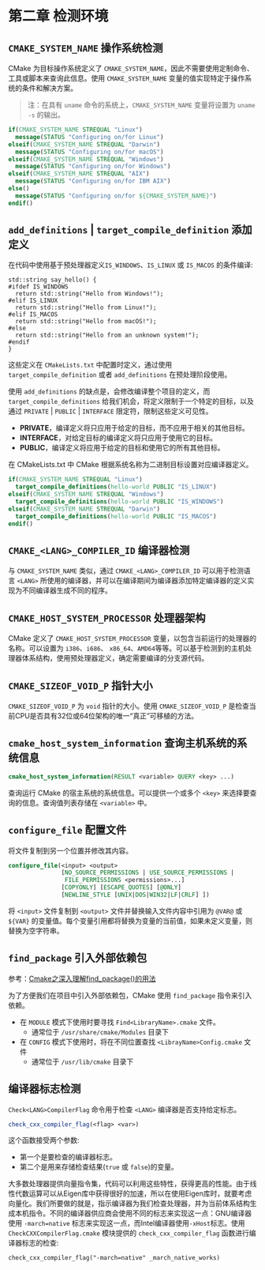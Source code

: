 # 第二章 检测环境

## `CMAKE_SYSTEM_NAME` 操作系统检测

CMake 为目标操作系统定义了 `CMAKE_SYSTEM_NAME`，因此不需要使用定制命令、工具或脚本来查询此信息。使用 `CMAKE_SYSTEM_NAME` 变量的值实现特定于操作系统的条件和解决方案。

> 注：在具有 `uname` 命令的系统上，`CMAKE_SYSTEM_NAME` 变量将设置为 `uname -s` 的输出。

```cmake
if(CMAKE_SYSTEM_NAME STREQUAL "Linux")
  message(STATUS "Configuring on/for Linux")
elseif(CMAKE_SYSTEM_NAME STREQUAL "Darwin")
  message(STATUS "Configuring on/for macOS")
elseif(CMAKE_SYSTEM_NAME STREQUAL "Windows")
  message(STATUS "Configuring on/for Windows")
elseif(CMAKE_SYSTEM_NAME STREQUAL "AIX")
  message(STATUS "Configuring on/for IBM AIX")
else()
  message(STATUS "Configuring on/for ${CMAKE_SYSTEM_NAME}")
endif()
```

## `add_definitions` | `target_compile_definition` 添加定义

在代码中使用基于预处理器定义`IS_WINDOWS`、`IS_LINUX` 或 `IS_MACOS` 的条件编译:

```CXX
std::string say_hello() {
#ifdef IS_WINDOWS
  return std::string("Hello from Windows!");
#elif IS_LINUX
  return std::string("Hello from Linux!");
#elif IS_MACOS
  return std::string("Hello from macOS!");
#else
  return std::string("Hello from an unknown system!");
#endif
}
```

这些定义在 `CMakeLists.txt` 中配置时定义，通过使用`target_compile_definition` 或者 `add_definitions` 在预处理阶段使用。

使用 `add_definitions` 的缺点是，会修改编译整个项目的定义，而 `target_compile_definitions` 给我们机会，将定义限制于一个特定的目标，以及通过 `PRIVATE` | `PUBLIC` | `INTERFACE` 限定符，限制这些定义可见性。

- **PRIVATE**，编译定义将只应用于给定的目标，而不应用于相关的其他目标。
- **INTERFACE**，对给定目标的编译定义将只应用于使用它的目标。
- **PUBLIC**，编译定义将应用于给定的目标和使用它的所有其他目标。

在 CMakeLists.txt 中 CMake 根据系统名称为二进制目标设置对应编译器定义。

```cmake
if(CMAKE_SYSTEM_NAME STREQUAL "Linux")
  target_compile_definitions(hello-world PUBLIC "IS_LINUX")
elseif(CMAKE_SYSTEM_NAME STREQUAL "Windows")
  target_compile_definitions(hello-world PUBLIC "IS_WINDOWS")
elseif(CMAKE_SYSTEM_NAME STREQUAL "Darwin")
  target_compile_definitions(hello-world PUBLIC "IS_MACOS")
endif()
```

## `CMAKE_<LANG>_COMPILER_ID` 编译器检测

与 `CMAKE_SYSTEM_NAME` 类似，通过 `CMAKE_<LANG>_COMPILER_ID` 可以用于检测语言 `<LANG>` 所使用的编译器，并可以在编译期间为编译器添加特定编译器的定义实现为不同编译器生成不同的程序。

## `CMAKE_HOST_SYSTEM_PROCESSOR` 处理器架构

CMake 定义了 `CMAKE_HOST_SYSTEM_PROCESSOR` 变量，以包含当前运行的处理器的名称。可以设置为 `i386`、`i686`、 `x86_64`、`AMD64`等等。可以基于检测到的主机处理器体系结构，使用预处理器定义，确定需要编译的分支源代码。

## `CMAKE_SIZEOF_VOID_P` 指针大小

`CMAKE_SIZEOF_VOID_P` 为 `void` 指针的大小。使用 `CMAKE_SIZEOF_VOID_P` 是检查当前CPU是否具有32位或64位架构的唯一“真正”可移植的方法。

## `cmake_host_system_information` 查询主机系统的系统信息

```cmake
cmake_host_system_information(RESULT <variable> QUERY <key> ...)
```

查询运行 CMake 的宿主系统的系统信息。可以提供一个或多个 `<key>` 来选择要查询的信息。查询值列表存储在 `<variable>` 中。

## `configure_file` 配置文件

将文件复制到另一个位置并修改其内容。

```cmake
configure_file(<input> <output>
               [NO_SOURCE_PERMISSIONS | USE_SOURCE_PERMISSIONS |
                FILE_PERMISSIONS <permissions>...]
               [COPYONLY] [ESCAPE_QUOTES] [@ONLY]
               [NEWLINE_STYLE [UNIX|DOS|WIN32|LF|CRLF] ])
```

将 `<input>` 文件复制到 `<output>` 文件并替换输入文件内容中引用为 `@VAR@` 或 `${VAR}` 的变量值。每个变量引用都将替换为变量的当前值，如果未定义变量，则替换为空字符串。

## `find_package` 引入外部依赖包

参考：[Cmake之深入理解find_package()的用法](https://zhuanlan.zhihu.com/p/97369704)

为了方便我们在项目中引入外部依赖包，CMake 使用 `find_package` 指令来引入依赖。

- 在 `MODULE` 模式下使用时要寻找 `Find<LibraryName>.cmake` 文件。
  - 通常位于 `/usr/share/cmake/Modules` 目录下
- 在 `CONFIG` 模式下使用时，将在不同位置查找 `<LibrayName>Config.cmake` 文件
  - 通常位于 `/usr/lib/cmake` 目录下

## 编译器标志检测

`Check<LANG>CompilerFlag` 命令用于检查 `<LANG>` 编译器是否支持给定标志。

```cmake
check_cxx_compiler_flag(<flag> <var>)
```

这个函数接受两个参数:

- 第一个是要检查的编译器标志。
- 第二个是用来存储检查结果(`true` 或 `false`)的变量。

大多数处理器提供向量指令集，代码可以利用这些特性，获得更高的性能。由于线性代数运算可以从Eigen库中获得很好的加速，所以在使用Eigen库时，就要考虑向量化。我们所要做的就是，指示编译器为我们检查处理器，并为当前体系结构生成本机指令。不同的编译器供应商会使用不同的标志来实现这一点：GNU编译器使用 `-march=native` 标志来实现这一点，而Intel编译器使用`-xHost`标志。使用 `CheckCXXCompilerFlag.cmake` 模块提供的 `check_cxx_compiler_flag` 函数进行编译器标志的检查:

`check_cxx_compiler_flag("-march=native" _march_native_works)`
